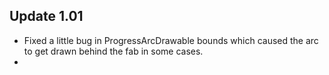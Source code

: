 Update 1.01
-----------
* Fixed a little bug in ProgressArcDrawable bounds which caused the arc to get drawn behind the fab in some cases.
*